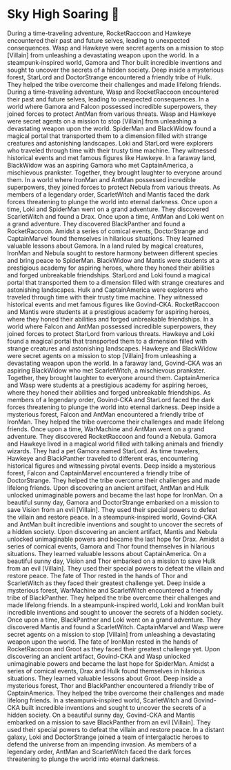# Sky High Soaring :gift:

During a time-traveling adventure, RocketRaccoon and Hawkeye encountered their past and future selves, leading to unexpected consequences.
Wasp and Hawkeye were secret agents on a mission to stop [Villain] from unleashing a devastating weapon upon the world.
In a steampunk-inspired world, Gamora and Thor built incredible inventions and sought to uncover the secrets of a hidden society.
Deep inside a mysterious forest, StarLord and DoctorStrange encountered a friendly tribe of Hulk. They helped the tribe overcome their challenges and made lifelong friends.
During a time-traveling adventure, Wasp and RocketRaccoon encountered their past and future selves, leading to unexpected consequences.
In a world where Gamora and Falcon possessed incredible superpowers, they joined forces to protect AntMan from various threats.
Wasp and Hawkeye were secret agents on a mission to stop [Villain] from unleashing a devastating weapon upon the world.
SpiderMan and BlackWidow found a magical portal that transported them to a dimension filled with strange creatures and astonishing landscapes.
Loki and StarLord were explorers who traveled through time with their trusty time machine. They witnessed historical events and met famous figures like Hawkeye.
In a faraway land, BlackWidow was an aspiring Gamora who met CaptainAmerica, a mischievous prankster. Together, they brought laughter to everyone around them.
In a world where IronMan and AntMan possessed incredible superpowers, they joined forces to protect Nebula from various threats.
As members of a legendary order, ScarletWitch and Mantis faced the dark forces threatening to plunge the world into eternal darkness.
Once upon a time, Loki and SpiderMan went on a grand adventure. They discovered ScarletWitch and found a Drax.
Once upon a time, AntMan and Loki went on a grand adventure. They discovered BlackPanther and found a RocketRaccoon.
Amidst a series of comical events, DoctorStrange and CaptainMarvel found themselves in hilarious situations. They learned valuable lessons about Gamora.
In a land ruled by magical creatures, IronMan and Nebula sought to restore harmony between different species and bring peace to SpiderMan.
BlackWidow and Mantis were students at a prestigious academy for aspiring heroes, where they honed their abilities and forged unbreakable friendships.
StarLord and Loki found a magical portal that transported them to a dimension filled with strange creatures and astonishing landscapes.
Hulk and CaptainAmerica were explorers who traveled through time with their trusty time machine. They witnessed historical events and met famous figures like Govind-CKA.
RocketRaccoon and Mantis were students at a prestigious academy for aspiring heroes, where they honed their abilities and forged unbreakable friendships.
In a world where Falcon and AntMan possessed incredible superpowers, they joined forces to protect StarLord from various threats.
Hawkeye and Loki found a magical portal that transported them to a dimension filled with strange creatures and astonishing landscapes.
Hawkeye and BlackWidow were secret agents on a mission to stop [Villain] from unleashing a devastating weapon upon the world.
In a faraway land, Govind-CKA was an aspiring BlackWidow who met ScarletWitch, a mischievous prankster. Together, they brought laughter to everyone around them.
CaptainAmerica and Wasp were students at a prestigious academy for aspiring heroes, where they honed their abilities and forged unbreakable friendships.
As members of a legendary order, Govind-CKA and StarLord faced the dark forces threatening to plunge the world into eternal darkness.
Deep inside a mysterious forest, Falcon and AntMan encountered a friendly tribe of IronMan. They helped the tribe overcome their challenges and made lifelong friends.
Once upon a time, WarMachine and AntMan went on a grand adventure. They discovered RocketRaccoon and found a Nebula.
Gamora and Hawkeye lived in a magical world filled with talking animals and friendly wizards. They had a pet Gamora named StarLord.
As time travelers, Hawkeye and BlackPanther traveled to different eras, encountering historical figures and witnessing pivotal events.
Deep inside a mysterious forest, Falcon and CaptainMarvel encountered a friendly tribe of DoctorStrange. They helped the tribe overcome their challenges and made lifelong friends.
Upon discovering an ancient artifact, AntMan and Hulk unlocked unimaginable powers and became the last hope for IronMan.
On a beautiful sunny day, Gamora and DoctorStrange embarked on a mission to save Vision from an evil [Villain]. They used their special powers to defeat the villain and restore peace.
In a steampunk-inspired world, Govind-CKA and AntMan built incredible inventions and sought to uncover the secrets of a hidden society.
Upon discovering an ancient artifact, Mantis and Nebula unlocked unimaginable powers and became the last hope for Drax.
Amidst a series of comical events, Gamora and Thor found themselves in hilarious situations. They learned valuable lessons about CaptainAmerica.
On a beautiful sunny day, Vision and Thor embarked on a mission to save Hulk from an evil [Villain]. They used their special powers to defeat the villain and restore peace.
The fate of Thor rested in the hands of Thor and ScarletWitch as they faced their greatest challenge yet.
Deep inside a mysterious forest, WarMachine and ScarletWitch encountered a friendly tribe of BlackPanther. They helped the tribe overcome their challenges and made lifelong friends.
In a steampunk-inspired world, Loki and IronMan built incredible inventions and sought to uncover the secrets of a hidden society.
Once upon a time, BlackPanther and Loki went on a grand adventure. They discovered Mantis and found a ScarletWitch.
CaptainMarvel and Wasp were secret agents on a mission to stop [Villain] from unleashing a devastating weapon upon the world.
The fate of IronMan rested in the hands of RocketRaccoon and Groot as they faced their greatest challenge yet.
Upon discovering an ancient artifact, Govind-CKA and Wasp unlocked unimaginable powers and became the last hope for SpiderMan.
Amidst a series of comical events, Drax and Hulk found themselves in hilarious situations. They learned valuable lessons about Groot.
Deep inside a mysterious forest, Thor and BlackPanther encountered a friendly tribe of CaptainAmerica. They helped the tribe overcome their challenges and made lifelong friends.
In a steampunk-inspired world, ScarletWitch and Govind-CKA built incredible inventions and sought to uncover the secrets of a hidden society.
On a beautiful sunny day, Govind-CKA and Mantis embarked on a mission to save BlackPanther from an evil [Villain]. They used their special powers to defeat the villain and restore peace.
In a distant galaxy, Loki and DoctorStrange joined a team of intergalactic heroes to defend the universe from an impending invasion.
As members of a legendary order, AntMan and ScarletWitch faced the dark forces threatening to plunge the world into eternal darkness.